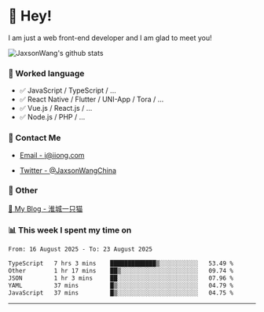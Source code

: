 # 👋 Hey!

I am just a web front-end developer and I am glad to meet you!

![JaxsonWang's github stats](https://github-readme-stats.vercel.app/api?username=JaxsonWang&&show_icons=true&&title_color=1abc9c&&icon_color=1abc9c)


### 📝 Worked language

- ✅ JavaScript / TypeScript / ...
- ✅ React Native / Flutter / UNI-App / Tora / ...
- ✅ Vue.js / React.js / ...
- ✅ Node.js / PHP / ...

### 📮 Contact Me

- [Email - i@iiong.com](mailto:i@iiong.com)

- [Twitter - @JaxsonWangChina](https://twitter.com/JaxsonWangChina)

### 🤪 Other

[📌 My Blog - 淮城一只猫](https://iiong.com)

### 📊 This week I spent my time on

<!--START_SECTION:waka-->

```txt
From: 16 August 2025 - To: 23 August 2025

TypeScript   7 hrs 3 mins    █████████████▒░░░░░░░░░░░   53.49 %
Other        1 hr 17 mins    ██▒░░░░░░░░░░░░░░░░░░░░░░   09.74 %
JSON         1 hr 3 mins     ██░░░░░░░░░░░░░░░░░░░░░░░   07.96 %
YAML         37 mins         █▒░░░░░░░░░░░░░░░░░░░░░░░   04.79 %
JavaScript   37 mins         █▒░░░░░░░░░░░░░░░░░░░░░░░   04.75 %
```

<!--END_SECTION:waka-->

---
